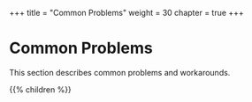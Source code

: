 +++
title = "Common Problems"
weight = 30
chapter = true
+++


# Common Problems
This section describes common problems and workarounds.

{{% children %}}
